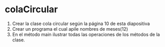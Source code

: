 # colaCircular

1) Crear la clase cola circular según la página 10 de esta diapositiva
2) Crear un programa el cual apile nombres de meses(12)
3) En el método main ilustrar todas las operaciones de los métodos de
la clase.

